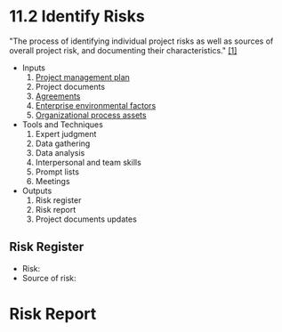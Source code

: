 # 11.2 Identify Risks

"The process of identifying individual project risks as well as sources of
overall project risk, and documenting their characteristics."
[[1]](../home.md#references)

- Inputs
  1. [Project management plan](../04-integration/4.2-develop-project-management-plan.md)
  2. Project documents
  3. [Agreements](../99-project-files/03-agreements/00-agreements.md)
  4. [Enterprise environmental factors](../01-business-and-environment/01-enterprise-environmental-factors.md)
  5. [Organizational process assets](../01-business-and-environment/03-organizational-process-assets.md)
- Tools and Techniques
  1. Expert judgment
  2. Data gathering
  3. Data analysis
  4. Interpersonal and team skills
  5. Prompt lists
  6. Meetings
- Outputs
  1. Risk register
  2. Risk report
  3. Project documents updates

## Risk Register

- Risk:
- Source of risk:

# Risk Report
